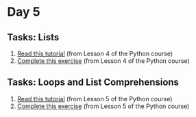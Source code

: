 # Day 5

## Tasks: Lists

1. [Read this tutorial](https://www.kaggle.com/colinmorris/lists) (from Lesson 4 of the Python course)
2. [Complete this exercise](https://www.kaggle.com/kernels/fork/1275173) (from Lesson 4 of the Python course)

## Tasks: Loops and List Comprehensions

1. [Read this tutorial](https://www.kaggle.com/colinmorris/loops-and-list-comprehensions) (from Lesson 5 of the Python course)
2. [Complete this exercise](https://www.kaggle.com/kernels/fork/1275177) (from Lesson 5 of the Python course)